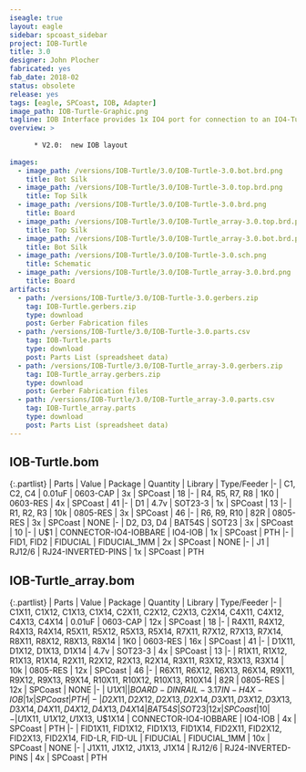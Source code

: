 ```yaml
---
iseagle: true
layout: eagle
sidebar: spcoast_sidebar
project: IOB-Turtle
title: 3.0
designer: John Plocher
fabricated: yes
fab_date: 2018-02
status: obsolete
release: yes
tags: [eagle, SPCoast, IOB, Adapter]
image_path: IOB-Turtle-Graphic.png
tagline: IOB Interface provides 1x IO4 port for connection to an IO4-Turtle
overview: >
    
      * V2.0:  new IOB layout
    
images:
  - image_path: /versions/IOB-Turtle/3.0/IOB-Turtle-3.0.bot.brd.png
    title: Bot Silk
  - image_path: /versions/IOB-Turtle/3.0/IOB-Turtle-3.0.top.brd.png
    title: Top Silk
  - image_path: /versions/IOB-Turtle/3.0/IOB-Turtle-3.0.brd.png
    title: Board
  - image_path: /versions/IOB-Turtle/3.0/IOB-Turtle_array-3.0.top.brd.png
    title: Top Silk
  - image_path: /versions/IOB-Turtle/3.0/IOB-Turtle_array-3.0.bot.brd.png
    title: Bot Silk
  - image_path: /versions/IOB-Turtle/3.0/IOB-Turtle-3.0.sch.png
    title: Schematic
  - image_path: /versions/IOB-Turtle/3.0/IOB-Turtle_array-3.0.brd.png
    title: Board
artifacts:
  - path: /versions/IOB-Turtle/3.0/IOB-Turtle-3.0.gerbers.zip
    tag: IOB-Turtle.gerbers.zip
    type: download
    post: Gerber Fabrication files
  - path: /versions/IOB-Turtle/3.0/IOB-Turtle-3.0.parts.csv
    tag: IOB-Turtle.parts
    type: download
    post: Parts List (spreadsheet data)
  - path: /versions/IOB-Turtle/3.0/IOB-Turtle_array-3.0.gerbers.zip
    tag: IOB-Turtle_array.gerbers.zip
    type: download
    post: Gerber Fabrication files
  - path: /versions/IOB-Turtle/3.0/IOB-Turtle_array-3.0.parts.csv
    tag: IOB-Turtle_array.parts
    type: download
    post: Parts List (spreadsheet data)
---
```


## IOB-Turtle.bom

{:.partlist}
| Parts | Value | Package | Quantity | Library | Type/Feeder
|-
| C1, C2, C4 | 0.01uF | 0603-CAP | 3x | SPCoast | 18
|-
| R4, R5, R7, R8 | 1K0 | 0603-RES | 4x | SPCoast | 41
|-
| D1 | 4.7v | SOT23-3 | 1x | SPCoast | 13
|-
| R1, R2, R3 | 10k | 0805-RES | 3x | SPCoast | 46
|-
| R6, R9, R10 | 82R | 0805-RES | 3x | SPCoast | NONE
|-
| D2, D3, D4 | BAT54S | SOT23 | 3x | SPCoast | 10
|-
| U$1 | CONNECTOR-IO4-IOBBARE | IO4-IOB | 1x | SPCoast | PTH
|-
| FID1, FID2 | FIDUCIAL | FIDUCIAL_1MM | 2x | SPCoast | NONE
|-
| J1 | RJ12/6 | RJ24-INVERTED-PINS | 1x | SPCoast | PTH

## IOB-Turtle_array.bom

{:.partlist}
| Parts | Value | Package | Quantity | Library | Type/Feeder
|-
| C1X11, C1X12, C1X13, C1X14, C2X11, C2X12, C2X13, C2X14, C4X11, C4X12, C4X13, C4X14 | 0.01uF | 0603-CAP | 12x | SPCoast | 18
|-
| R4X11, R4X12, R4X13, R4X14, R5X11, R5X12, R5X13, R5X14, R7X11, R7X12, R7X13, R7X14, R8X11, R8X12, R8X13, R8X14 | 1K0 | 0603-RES | 16x | SPCoast | 41
|-
| D1X11, D1X12, D1X13, D1X14 | 4.7v | SOT23-3 | 4x | SPCoast | 13
|-
| R1X11, R1X12, R1X13, R1X14, R2X11, R2X12, R2X13, R2X14, R3X11, R3X12, R3X13, R3X14 | 10k | 0805-RES | 12x | SPCoast | 46
|-
| R6X11, R6X12, R6X13, R6X14, R9X11, R9X12, R9X13, R9X14, R10X11, R10X12, R10X13, R10X14 | 82R | 0805-RES | 12x | SPCoast | NONE
|-
| U$1X1 |  | BOARD-DINRAIL-3.17IN-H4X-IOB | 1x | SPCoast | PTH
|-
| D2X11, D2X12, D2X13, D2X14, D3X11, D3X12, D3X13, D3X14, D4X11, D4X12, D4X13, D4X14 | BAT54S | SOT23 | 12x | SPCoast | 10
|-
| U$1X11, U$1X12, U$1X13, U$1X14 | CONNECTOR-IO4-IOBBARE | IO4-IOB | 4x | SPCoast | PTH
|-
| FID1X11, FID1X12, FID1X13, FID1X14, FID2X11, FID2X12, FID2X13, FID2X14, FID-LR, FID-UL | FIDUCIAL | FIDUCIAL_1MM | 10x | SPCoast | NONE
|-
| J1X11, J1X12, J1X13, J1X14 | RJ12/6 | RJ24-INVERTED-PINS | 4x | SPCoast | PTH

